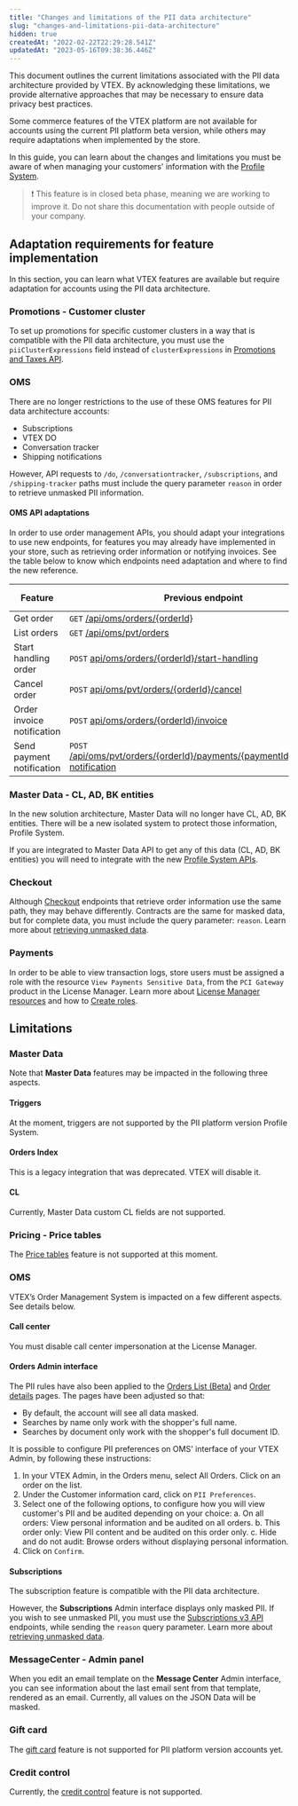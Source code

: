 ```yaml
---
title: "Changes and limitations of the PII data architecture"
slug: "changes-and-limitations-pii-data-architecture"
hidden: true
createdAt: "2022-02-22T22:29:28.541Z"
updatedAt: "2023-05-16T09:38:36.446Z"
---
```

This document outlines the current limitations associated with the PII data architecture provided by VTEX. By acknowledging these limitations, we provide alternative approaches that may be necessary to ensure data privacy best practices.

Some commerce features of the VTEX platform are not available for accounts using the current PII platform beta version, while others may require adaptations when implemented by the store.

In this guide, you can learn about the changes and limitations you must be aware of when managing your customers' information with the [Profile System](https://developers.vtex.com/docs/guides/profile-system).

>❗ This feature is in closed beta phase, meaning we are working to improve it. Do not share this documentation with people outside of your company.

## Adaptation requirements for feature implementation

In this section, you can learn what VTEX features are available but require adaptation for accounts using the PII data architecture.

### Promotions - Customer cluster

To set up promotions for specific customer clusters in a way that is compatible with the PII data architecture, you must use the `piiClusterExpressions` field instead of `clusterExpressions` in [Promotions and Taxes API](https://developers.vtex.com/docs/api-reference/promotions-and-taxes-api#post-/api/rnb/pvt/calculatorconfiguration).

### OMS

There are no longer restrictions to the use of these OMS features for PII data architecture accounts:

- Subscriptions
- VTEX DO
- Conversation tracker
- Shipping notifications

However, API requests to `/do`, `/conversationtracker`, `/subscriptions`, and `/shipping-tracker` paths must include the query parameter `reason` in order to retrieve unmasked PII information.

#### OMS API adaptations

In order to use order management APIs, you should adapt your integrations to use new endpoints, for features you may already have implemented in your store, such as retrieving order information or notifying invoices. See the table below to know which endpoints need adaptation and where to find the new reference.

| **Feature**                | **Previous endpoint**                                                                                                                                         | **New endpoint (PII data architecture)**                                                                                                                                        | **Payload changed** |
|----------------------------|---------------------------------------------------------------------------------------------------------------------------------------------------------------|-------------------------------------------------------------------------------------------------------------------------------------------------------------------------|---------------------|
| Get order                  | `GET` [/api/oms/orders/{orderId}](https://developers.vtex.com/vtex-rest-api/reference/getorder)                                                               | `GET` [/api/orders/pvt/document/{orderId}](https://developers.vtex.com/docs/api-reference/orders-api-pii-version#get-/api/orders/pvt/document/-orderId-)                                                    | No                  |
| List orders                | `GET` [/api/oms/pvt/orders](https://developers.vtex.com/vtex-rest-api/reference/listorders)                                                                   | `POST` [/api/orders/extendsearch/orders](https://developers.vtex.com/docs/api-reference/orders-api-pii-version#post-/api/orders/extendsearch/orders)                                                    | Yes                 |
| Start handling order       | `POST` [api/oms/orders/{orderId}/start-handling](https://developers.vtex.com/docs/api-reference/orders-api#post-/api/oms/pvt/orders/-orderId-/start-handling)                                           | `POST` [/api/orders/pvt/document/{orderId}/actions/start-handling](https://developers.vtex.com/docs/api-reference/orders-api-pii-version#post-/api/orders/pvt/document/-orderId-/actions/start-handling)                       | No                  |
| Cancel order               | `POST` [api/oms/pvt/orders/{orderId}/cancel](https://developers.vtex.com/docs/api-reference/orders-api#post-/api/oms/pvt/orders/-orderId-/cancel)                                                 | `POST` [/api/orders/pvt/document/{orderId}/cancel](https://developers.vtex.com/docs/api-reference/orders-api-pii-version#post-/api/orders/pvt/document/-orderId-/cancel)                                         | No                  |
| Order invoice notification | `POST` [api/oms/orders/{orderId}/invoice](https://developers.vtex.com/docs/api-reference/orders-api#post-/api/oms/pvt/orders/-orderId-/invoice)                                            | `POST` [api/orders/pvt/document/{orderId}/invoices](https://developers.vtex.com/docs/api-reference/orders-api-pii-version#post-/api/orders/pvt/document/-orderId-/invoices)                                | Yes                 |
| Send payment notification  | `POST` [/api/oms/pvt/orders/{orderId}/payments/{paymentId}/payment-notification](https://developers.vtex.com/docs/api-reference/orders-api/#post-/api/oms/pvt/orders/-orderId-/payments/-paymentId-/payment-notification) | `POST` [/api/orders/pvt/document/{orderId}/payment/{paymentId}/notify-payment](https://developers.vtex.com/docs/api-reference/orders-api-pii-version#post-/api/orders/pvt/document/-orderId-/payment/-paymentId-/notify-payment) | No                  |

### Master Data - CL, AD, BK entities

In the new solution architecture, Master Data will no longer have CL, AD, BK entities. There will be a new isolated system to protect those information, Profile System.

If you are integrated to Master Data API to get any of this data (CL, AD, BK entities) you will need to integrate with the new [Profile System APIs](https://developers.vtex.com/vtex-rest-api/docs/profile-system).

### Checkout

Although [Checkout](https://developers.vtex.com/docs/guides/orderform-fields) endpoints that retrieve order information use the same path, they may behave differently. Contracts are the same for masked data, but for complete data, you must include the query parameter: `reason`. Learn more about [retrieving unmasked data](https://developers.vtex.com/docs/guides/profile-system#masked-data).

### Payments

In order to be able to view transaction logs, store users must be assigned a role with the resource `View Payments Sensitive Data`, from the `PCI Gateway` product in the License Manager. Learn more about [License Manager resources](https://help.vtex.com/en/tutorial/license-manager-resources--3q6ztrC8YynQf6rdc6euk3) and how to [Create roles](https://help.vtex.com/en/tutorial/roles--7HKK5Uau2H6wxE1rH5oRbc#creating-a-role).


## Limitations

### Master Data

Note that **Master Data** features may be impacted in the following three aspects.

#### Triggers

At the moment, triggers are not supported by the PII platform version Profile System.

#### Orders Index 

This is a legacy integration that was deprecated. VTEX will disable it.

#### CL

Currently, Master Data custom CL fields are not supported.

### Pricing - Price tables

The [Price tables](https://help.vtex.com/en/tutorial/creating-price-tables--58YmY2Iwggyw4WeSCGg24S#) feature is not supported at this moment.

### OMS

VTEX’s Order Management System is impacted on a few different aspects. See details below.

#### Call center

You must disable call center impersonation at the License Manager.

#### Orders Admin interface

The PII rules have also been applied to the [Orders List (Beta)](https://help.vtex.com/tutorial/order-list-beta--2QTduKHAJMFIZ3BAsi6Pi) and [Order details](https://help.vtex.com/tutorial/order-details-page-beta--2Y75n54Cc9VizrlG1N6ZNl) pages. The pages have been adjusted so that: 

- By default, the account will see all data masked.
- Searches by name only work with the shopper's full name.
- Searches by document only work with the shopper's full document ID.

It is possible to configure PII preferences on OMS' interface of your VTEX Admin, by following these instructions:

1. In your VTEX Admin, in the Orders menu, select All Orders. Click on an order on the list.
2. Under the Customer information card, click on `PII Preferences`. 
3. Select one of the following options, to configure how you will view customer's PII and be audited depending on your choice:
    a. On all orders: View personal information and be audited on all orders.
    b. This order only: View PII content and be audited on this order only.
    c. Hide and do not audit: Browse orders without displaying personal information.
4. Click on `Confirm`.

#### Subscriptions

The subscription feature is compatible with the PII data architecture.

However, the **Subscriptions** Admin interface displays only masked PII. If you wish to see unmasked PII, you must use the [Subscriptions v3 API](https://developers.vtex.com/docs/api-reference/subscriptions-api-v3) endpoints, while sending the `reason` query parameter. Learn more about [retrieving unmasked data](https://developers.vtex.com/docs/guides/profile-system#masked-data).

### MessageCenter - Admin panel

When you edit an email template on the **Message Center** Admin interface, you can see information about the last email sent from that template, rendered as an email. Currently, all values on the JSON Data will be masked.

### Gift card

The [gift card](https://help.vtex.com/en/subcategory/gift-card--3qWeS7abxCyC0G0GMq42gA#) feature is not supported for PII platform version accounts yet.

### Credit control

Currently, the [credit control](https://help.vtex.com/en/search?page=1&q=credit%20control) feature is not supported.